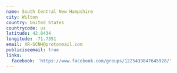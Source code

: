 ```yaml
---
name: South Central New Hampshire
city: Wilton
country: United States
countrycode: us
latitude: 42.8434
longitude: -71.7351
email: XR-SCNH@protonmail.com
publiciseemail: true
links:
  facebook: 'https://www.facebook.com/groups/1225433847645928/'
---
```


